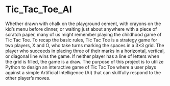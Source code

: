 # Tic_Tac_Toe_AI
Whether drawn with chalk on the playground cement, with crayons on the kid’s menu before dinner, or waiting just about anywhere with a piece of scratch paper, many of us might remember playing the childhood game of Tic Tac Toe. To recap the basic rules, Tic Tac Toe is a strategy game for two players, X and O, who take turns marking the spaces in a 3×3 grid. The player who succeeds in placing three of their marks in a horizontal, vertical, or diagonal line wins the game. If neither player has a line of letters when the grid is filled, the game is a draw. The purpose of this project is to utilize Python to design an interactive game of Tic Tac Toe where a user plays against a simple Artificial Intelligence (AI) that can skillfully respond to the other player’s moves.
